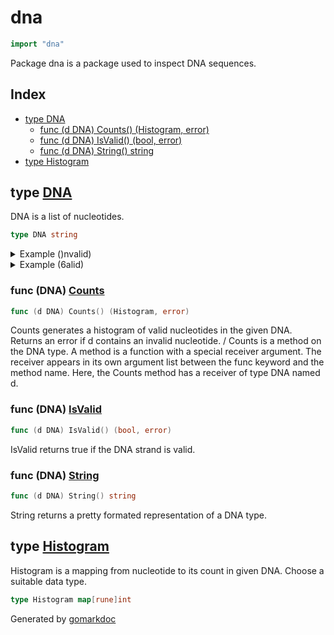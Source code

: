 <!-- Code generated by gomarkdoc. DO NOT EDIT -->

# dna

```go
import "dna"
```

Package dna is a package used to inspect DNA sequences.

## Index

- [type DNA](<#type-dna>)
  - [func (d DNA) Counts() (Histogram, error)](<#func-dna-counts>)
  - [func (d DNA) IsValid() (bool, error)](<#func-dna-isvalid>)
  - [func (d DNA) String() string](<#func-dna-string>)
- [type Histogram](<#type-histogram>)


## type [DNA](<https://github.com/vpayno/exercism-workspace/blob/main/go/nucleotide-count/nucleotide_count.go#L17>)

DNA is a list of nucleotides.

```go
type DNA string
```

<details><summary>Example ()nvalid)</summary>
<p>

```go
{
	var dna DNA = "ACXGT"

	h, e := dna.Counts()
	fmt.Println(dna)
	fmt.Printf("h: %#v\ne: %v\n", h, e)

}
```

#### Output

```
dna strand: "ACXGT"
h: dna.Histogram{65:0, 67:0, 71:0, 84:0}
e: DNA sequence, "ACXGT", contains invalid nucleotides
```

</p>
</details>

<details><summary>Example (6alid)</summary>
<p>

```go
{
	var dna DNA = "ACGT"

	h, e := dna.Counts()
	fmt.Println(dna)
	fmt.Printf("h: %#v\ne: %v\n", h, e)

}
```

#### Output

```
dna strand: "ACGT"
h: dna.Histogram{65:1, 67:1, 71:1, 84:1}
e: <nil>
```

</p>
</details>

### func \(DNA\) [Counts](<https://github.com/vpayno/exercism-workspace/blob/main/go/nucleotide-count/nucleotide_count.go#L43>)

```go
func (d DNA) Counts() (Histogram, error)
```

Counts generates a histogram of valid nucleotides in the given DNA. Returns an error if d contains an invalid nucleotide. / Counts is a method on the DNA type. A method is a function with a special receiver argument. The receiver appears in its own argument list between the func keyword and the method name. Here, the Counts method has a receiver of type DNA named d.

### func \(DNA\) [IsValid](<https://github.com/vpayno/exercism-workspace/blob/main/go/nucleotide-count/nucleotide_count.go#L20>)

```go
func (d DNA) IsValid() (bool, error)
```

IsValid returns true if the DNA strand is valid.

### func \(DNA\) [String](<https://github.com/vpayno/exercism-workspace/blob/main/go/nucleotide-count/nucleotide_count.go#L32>)

```go
func (d DNA) String() string
```

String returns a pretty formated representation of a DNA type.

## type [Histogram](<https://github.com/vpayno/exercism-workspace/blob/main/go/nucleotide-count/nucleotide_count.go#L14>)

Histogram is a mapping from nucleotide to its count in given DNA. Choose a suitable data type.

```go
type Histogram map[rune]int
```



Generated by [gomarkdoc](<https://github.com/princjef/gomarkdoc>)
